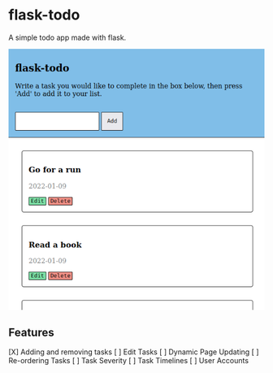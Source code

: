 # flask-todo
A simple todo app made with flask.

![](./images/flask-todo.png)

## Features
[X] Adding and removing tasks
[ ] Edit Tasks
[ ] Dynamic Page Updating
[ ] Re-ordering Tasks
[ ] Task Severity
[ ] Task Timelines
[ ] User Accounts
